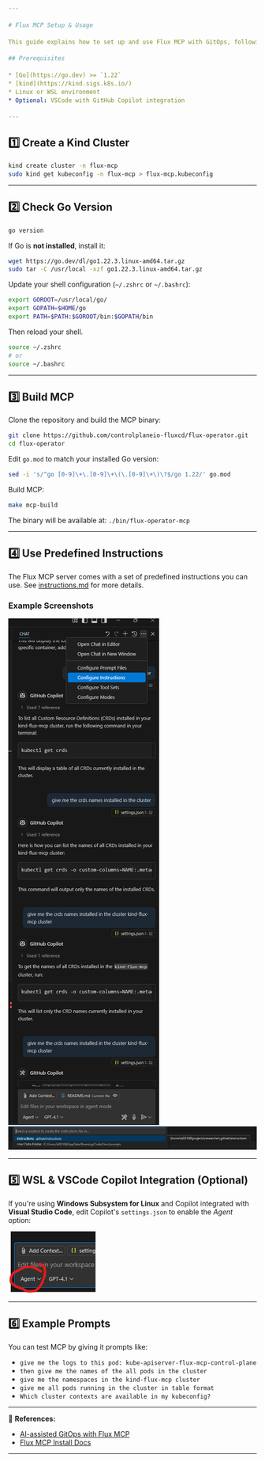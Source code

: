 ```yaml
---

# Flux MCP Setup & Usage

This guide explains how to set up and use Flux MCP with GitOps, following [this tutorial](https://medium.com/@stefanprodan/ai-assisted-gitops-with-flux-mcp-server-cacb358c7c20) and the [Flux MCP documentation](https://fluxcd.control-plane.io/mcp/install/).

## Prerequisites

* [Go](https://go.dev) >= `1.22`
* [kind](https://kind.sigs.k8s.io/)
* Linux or WSL environment
* Optional: VSCode with GitHub Copilot integration

---
```


## 1️⃣ Create a Kind Cluster

```sh
kind create cluster -n flux-mcp
sudo kind get kubeconfig -n flux-mcp > flux-mcp.kubeconfig
```

---

## 2️⃣ Check Go Version

```sh
go version
```

If Go is **not installed**, install it:

```sh
wget https://go.dev/dl/go1.22.3.linux-amd64.tar.gz
sudo tar -C /usr/local -xzf go1.22.3.linux-amd64.tar.gz
```

Update your shell configuration (`~/.zshrc` or `~/.bashrc`):

```sh
export GOROOT=/usr/local/go/
export GOPATH=$HOME/go
export PATH=$PATH:$GOROOT/bin:$GOPATH/bin
```

Then reload your shell.

```sh
source ~/.zshrc   
# or
source ~/.bashrc   
```

---

## 3️⃣ Build MCP

Clone the repository and build the MCP binary:

```sh
git clone https://github.com/controlplaneio-fluxcd/flux-operator.git
cd flux-operator
```

Edit `go.mod` to match your installed Go version:

```sh
sed -i 's/^go [0-9]\+\.[0-9]\+\(\.[0-9]\+\)\?$/go 1.22/' go.mod
```

Build MCP:

```sh
make mcp-build
```

The binary will be available at: `./bin/flux-operator-mcp`

---

## 4️⃣ Use Predefined Instructions

The Flux MCP server comes with a set of predefined instructions you can use.
See [instructions.md](https://raw.githubusercontent.com/controlplaneio-fluxcd/distribution/refs/heads/main/docs/mcp/instructions.md) for more details.

### Example Screenshots

![Instructions Example 1](image-1.png)
![Instructions Example 2](image-2.png)

---

## 5️⃣ WSL & VSCode Copilot Integration (Optional)

If you're using **Windows Subsystem for Linux** and Copilot integrated with **Visual Studio Code**, edit Copilot's `settings.json` to enable the *Agent* option:

![Copilot Agent Setting](image.png)

---

## 6️⃣ Example Prompts

You can test MCP by giving it prompts like:

* `give me the logs to this pod: kube-apiserver-flux-mcp-control-plane`
* `then give me the names of the all pods in the cluster`
* `give me the namespaces in the kind-flux-mcp cluster`
* `give me all pods running in the cluster in table format`
* `Which cluster contexts are available in my kubeconfig?`

---

📖 **References:**

* [AI-assisted GitOps with Flux MCP](https://medium.com/@stefanprodan/ai-assisted-gitops-with-flux-mcp-server-cacb358c7c20)
* [Flux MCP Install Docs](https://fluxcd.control-plane.io/mcp/install/)

---
